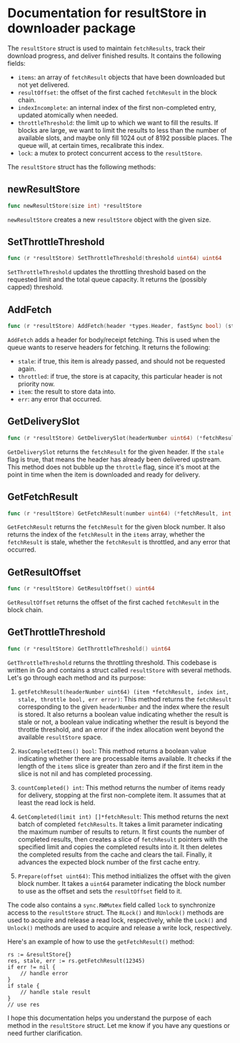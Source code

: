 # Documentation for resultStore in downloader package

The `resultStore` struct is used to maintain `fetchResults`, track their download progress, and deliver finished results. It contains the following fields:

- `items`: an array of `fetchResult` objects that have been downloaded but not yet delivered.
- `resultOffset`: the offset of the first cached `fetchResult` in the block chain.
- `indexIncomplete`: an internal index of the first non-completed entry, updated atomically when needed.
- `throttleThreshold`: the limit up to which we want to fill the results. If blocks are large, we want to limit the results to less than the number of available slots, and maybe only fill 1024 out of 8192 possible places. The queue will, at certain times, recalibrate this index.
- `lock`: a mutex to protect concurrent access to the `resultStore`.

The `resultStore` struct has the following methods:

## newResultStore

```go
func newResultStore(size int) *resultStore
```

`newResultStore` creates a new `resultStore` object with the given size.

## SetThrottleThreshold

```go
func (r *resultStore) SetThrottleThreshold(threshold uint64) uint64
```

`SetThrottleThreshold` updates the throttling threshold based on the requested limit and the total queue capacity. It returns the (possibly capped) threshold.

## AddFetch

```go
func (r *resultStore) AddFetch(header *types.Header, fastSync bool) (stale, throttled bool, item *fetchResult, err error)
```

`AddFetch` adds a header for body/receipt fetching. This is used when the queue wants to reserve headers for fetching. It returns the following:

- `stale`: if true, this item is already passed, and should not be requested again.
- `throttled`: if true, the store is at capacity, this particular header is not priority now.
- `item`: the result to store data into.
- `err`: any error that occurred.

## GetDeliverySlot

```go
func (r *resultStore) GetDeliverySlot(headerNumber uint64) (*fetchResult, bool)
```

`GetDeliverySlot` returns the `fetchResult` for the given header. If the `stale` flag is true, that means the header has already been delivered upstream. This method does not bubble up the `throttle` flag, since it's moot at the point in time when the item is downloaded and ready for delivery.

## GetFetchResult

```go
func (r *resultStore) GetFetchResult(number uint64) (*fetchResult, int, bool, bool, error)
```

`GetFetchResult` returns the `fetchResult` for the given block number. It also returns the index of the `fetchResult` in the `items` array, whether the `fetchResult` is stale, whether the `fetchResult` is throttled, and any error that occurred.

## GetResultOffset

```go
func (r *resultStore) GetResultOffset() uint64
```

`GetResultOffset` returns the offset of the first cached `fetchResult` in the block chain.

## GetThrottleThreshold

```go
func (r *resultStore) GetThrottleThreshold() uint64
```

`GetThrottleThreshold` returns the throttling threshold. This codebase is written in Go and contains a struct called `resultStore` with several methods. Let's go through each method and its purpose:

1. `getFetchResult(headerNumber uint64) (item *fetchResult, index int, stale, throttle bool, err error)`: This method returns the `fetchResult` corresponding to the given `headerNumber` and the index where the result is stored. It also returns a boolean value indicating whether the result is stale or not, a boolean value indicating whether the result is beyond the throttle threshold, and an error if the index allocation went beyond the available `resultStore` space.

2. `HasCompletedItems() bool`: This method returns a boolean value indicating whether there are processable items available. It checks if the length of the `items` slice is greater than zero and if the first item in the slice is not nil and has completed processing.

3. `countCompleted() int`: This method returns the number of items ready for delivery, stopping at the first non-complete item. It assumes that at least the read lock is held.

4. `GetCompleted(limit int) []*fetchResult`: This method returns the next batch of completed `fetchResults`. It takes a limit parameter indicating the maximum number of results to return. It first counts the number of completed results, then creates a slice of `fetchResult` pointers with the specified limit and copies the completed results into it. It then deletes the completed results from the cache and clears the tail. Finally, it advances the expected block number of the first cache entry.

5. `Prepare(offset uint64)`: This method initializes the offset with the given block number. It takes a `uint64` parameter indicating the block number to use as the offset and sets the `resultOffset` field to it.

The code also contains a `sync.RWMutex` field called `lock` to synchronize access to the `resultStore` struct. The `RLock()` and `RUnlock()` methods are used to acquire and release a read lock, respectively, while the `Lock()` and `Unlock()` methods are used to acquire and release a write lock, respectively.

Here's an example of how to use the `getFetchResult()` method:

```
rs := &resultStore{}
res, stale, err := rs.getFetchResult(12345)
if err != nil {
    // handle error
}
if stale {
    // handle stale result
}
// use res
```

I hope this documentation helps you understand the purpose of each method in the `resultStore` struct. Let me know if you have any questions or need further clarification.